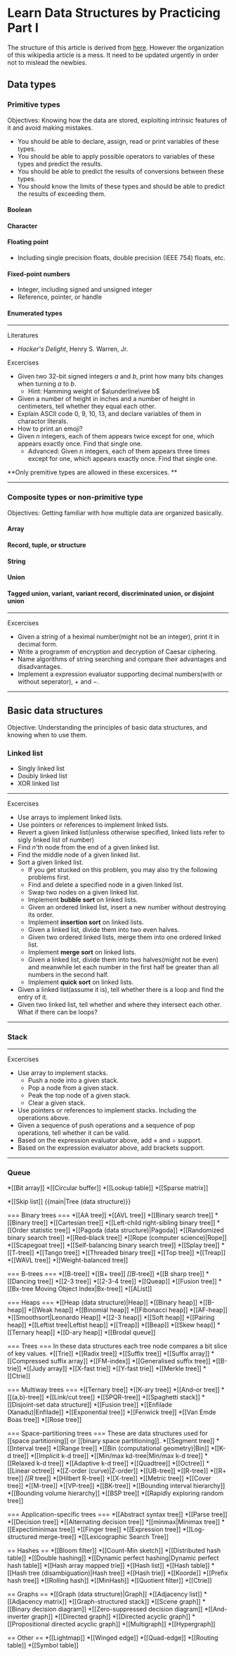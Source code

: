 # Learn Data Structures by Practicing Part I
The structure of this article is derived from [here](https://en.wikipedia.org/w/index.php?oldid=850927589). However the organization of this wikipedia article is a mess. It need to be updated urgently in order not to mislead the newbies. 

## Data types
### Primitive types
Objectives: Knowing how the data are stored, exploiting intrinsic features of it and avoid making mistakes. 
* You should be able to declare, assign, read or print variables of these types. 
* You should be able to apply possible operators to variables of these types and predict the results. 
* You should be able to predict the results of conversions between these types.
* You should know the limits of these types and should be able to predict the results of exceeding them.
#### Boolean
#### Character
#### Floating point
* Including single precision floats, double precision (IEEE 754) floats, etc. 
#### Fixed-point numbers
* Integer, including signed and unsigned integer
* Reference, pointer, or handle
#### Enumerated types

---
Literatures
* _Hacker's Delight_, Henry S. Warren, Jr.

Excercises
* Given two 32-bit signed integers $a$ and $b$, print how many bits changes when turning $a$ to $b$.
  * Hint: Hamming weight of $a\underline\vee b$
* Given a number of height in inches and a number of height in centimeters, tell whether they equal each other. 
* Explain ASCII code $0$, $9$, $10$, $13$, and declare variables of them in charactor literals.
* How to print an emoji? 
* Given $n$ integers, each of them appears twice except for one, which appears exactly once. Find that single one.
  * Advanced: Given $n$ integers, each of them appears three times except for one, which appears exactly once. Find that single one.

**Only premitive types are allowed in these excersices. **

---

### Composite types or non-primitive type
Objectives: Getting familiar with how multiple data are organized basically. 
#### Array
#### Record, tuple, or structure
#### String
#### Union
#### Tagged union, variant, variant record, discriminated union, or disjoint union

---

Excercises
* Given a string of a heximal number(might not be an integer), print it in decimal form.
* Write a programm of encryption and decryption of Caesar ciphering.
* Name algorithms of string searching and compare their advantages and disadvantages. 
* Implement a expression evaluator supporting decimal numbers(with or without seperator), $+$ and $-$. 

---

## Basic data structures
Objective: Understanding the principles of basic data structures, and knowing when to use them. 
### Linked list
* Singly linked list
* Doubly linked list
* XOR linked list

---
Excercises
* Use arrays to implement linked lists.
* Use pointers or references to implement linked lists. 
* Revert a given linked list(unless otherwise specified, linked lists refer to sigly linked list of number)
* Find $n$'th node from the end of a given linked list. 
* Find the middle node of a given linked list. 
* Sort a given linked list.
  * If you get stucked on this problem, you may also try the following problems first. 
  * Find and delete a specified node in a given linked list.
  * Swap two nodes on a given linked list.
  * Implement **bubble sort** on linked lists. 
  * Given an ordered linked list, insert a new number without destroying its order. 
  * Implement **insertion sort** on linked lists. 
  * Given a linked list, divide them into two even halves.
  * Given two ordered linked lists, merge them into one ordered linked list. 
  * Implement **merge sort** on linked lists. 
  * Given a linked list, divide them into two halves(might not be even) and meanwhile let each number in the first half be greater than all numbers in the second half.
  * Implement **quick sort** on linked lists.
* Given a linked list(assume it is), tell whether there is a loop and find the entry of it.
* Given two linked list, tell whether and where they intersect each other. What if there can be loops?

---

### Stack

---
Excercises
* Use array to implement stacks. 
  * Push a node into a given stack.
  * Pop a node from a given stack.
  * Peak the top node of a given stack.
  * Clear a given stack. 
* Use pointers or references to implement stacks. Including the operations above. 
* Given a sequence of push operations and a sequence of pop operations, tell whether it can be valid.
* Based on the expression evaluator above, add $\times$ and $\div$ support. 
* Based on the expression evaluator above, add brackets support. 

---
### Queue

*[[Bit array]]
*[[Circular buffer]]
*[[Lookup table]]
*[[Sparse matrix]]

*[[Skip list]]
{{main|Tree (data structure)}}

=== Binary trees ===
*[[AA tree]]
*[[AVL tree]]
*[[Binary search tree]]
*[[Binary tree]]
*[[Cartesian tree]]
*[[Left-child right-sibling binary tree]]
*[[Order statistic tree]]
*[[Pagoda (data structure)|Pagoda]]
*[[Randomized binary search tree]]
*[[Red–black tree]]
*[[Rope (computer science)|Rope]]
*[[Scapegoat tree]]
*[[Self-balancing binary search tree]]
*[[Splay tree]]
*[[T-tree]]
*[[Tango tree]]
*[[Threaded binary tree]]
*[[Top tree]]
*[[Treap]]
*[[WAVL tree]]
*[[Weight-balanced tree]]

=== B-trees ===
*[[B-tree]]
*[[B+ tree]]
*[[B*-tree]]
*[[B sharp tree]]
*[[Dancing tree]]
*[[2-3 tree]]
*[[2-3-4 tree]]
*[[Queap]]
*[[Fusion tree]]
*[[Bx-tree Moving Object Index|Bx-tree]]
*[[AList]]

=== Heaps ===
*[[Heap (data structure)|Heap]]
*[[Binary heap]]
*[[B-heap]]
*[[Weak heap]]
*[[Binomial heap]]
*[[Fibonacci heap]]
*[[AF-heap]]
*[[Smoothsort|Leonardo Heap]]
*[[2-3 heap]]
*[[Soft heap]]
*[[Pairing heap]]
*[[Leftist tree|Leftist heap]]
*[[Treap]]
*[[Beap]]
*[[Skew heap]]
*[[Ternary heap]]
*[[D-ary heap]]
*[[Brodal queue]]

=== Trees ===
In these data structures each tree node compares a bit slice of key values.
*[[Trie]]
*[[Radix tree]]
*[[Suffix tree]]
*[[Suffix array]]
*[[Compressed suffix array]]
*[[FM-index]]
*[[Generalised suffix tree]]
*[[B-trie]]
*[[Judy array]]
*[[X-fast trie]]
*[[Y-fast trie]]
*[[Merkle tree]]
*[[Ctrie]]

=== Multiway trees ===
*[[Ternary tree]]
*[[K-ary tree]]
*[[And–or tree]]
*[[(a,b)-tree]]
*[[Link/cut tree]]
*[[SPQR-tree]]
*[[Spaghetti stack]]
*[[Disjoint-set data structure]]
*[[Fusion tree]]
*[[Enfilade (Xanadu)|Enfilade]]
*[[Exponential tree]]
*[[Fenwick tree]]
*[[Van Emde Boas tree]]
*[[Rose tree]]

=== Space-partitioning trees ===
These are data structures used for [[space partitioning]] or [[binary space partitioning]].
*[[Segment tree]]
*[[Interval tree]]
*[[Range tree]]
*[[Bin (computational geometry)|Bin]]
*[[K-d tree]]
*[[Implicit k-d tree]]
*[[Min/max kd-tree|Min/max k-d tree]]
*[[Relaxed k-d tree]]
*[[Adaptive k-d tree]]
*[[Quadtree]]
*[[Octree]]
*[[Linear octree]]
*[[Z-order (curve)|Z-order]]
*[[UB-tree]]
*[[R-tree]]
*[[R+ tree]]
*[[R* tree]]
*[[Hilbert R-tree]]
*[[X-tree]]
*[[Metric tree]]
*[[Cover tree]]
*[[M-tree]]
*[[VP-tree]]
*[[BK-tree]]
*[[Bounding interval hierarchy]]
*[[Bounding volume hierarchy]]
*[[BSP tree]]
*[[Rapidly exploring random tree]]

=== Application-specific trees ===
*[[Abstract syntax tree]]
*[[Parse tree]]
*[[Decision tree]]
*[[Alternating decision tree]]
*[[minmax|Minimax tree]]
*[[Expectiminimax tree]]
*[[Finger tree]]
*[[Expression tree]]
*[[Log-structured merge-tree]]
*[[Lexicographic Search Tree]]

== Hashes ==
*[[Bloom filter]]
*[[Count-Min sketch]]
*[[Distributed hash table]]
*[[Double hashing]]
*[[Dynamic perfect hashing|Dynamic perfect hash table]]
*[[Hash array mapped trie]]
*[[Hash list]]
*[[Hash table]]
*[[Hash tree (disambiguation)|Hash tree]]
*[[Hash trie]]
*[[Koorde]]
*[[Prefix hash tree]]
*[[Rolling hash]]
*[[MinHash]]
*[[Quotient filter]]
*[[Ctrie]]

== Graphs ==
*[[Graph (data structure)|Graph]]
*[[Adjacency list]]
*[[Adjacency matrix]]
*[[Graph-structured stack]]
*[[Scene graph]]
*[[Binary decision diagram]]
*[[Zero-suppressed decision diagram]]
*[[And-inverter graph]]
*[[Directed graph]]
*[[Directed acyclic graph]]
*[[Propositional directed acyclic graph]]
*[[Multigraph]]
*[[Hypergraph]]

== Other ==
*[[Lightmap]]
*[[Winged edge]]
*[[Quad-edge]]
*[[Routing table]]
*[[Symbol table]]
